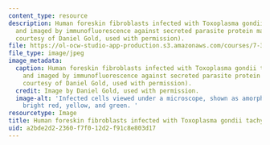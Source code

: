 ```yaml
---
content_type: resource
description: Human foreskin fibroblasts infected with Toxoplasma gondii tachyzoites
  and imaged by immunofluorescence against secreted parasite protein markers (Image
  courtesy of Daniel Gold, used with permission).
file: https://ol-ocw-studio-app-production.s3.amazonaws.com/courses/7-340-unusual-biology-the-science-of-emerging-pathogens-spring-2013/a2bde2d22360f7f012d2f91c8e803d17_7-340s13-th.jpg
file_type: image/jpeg
image_metadata:
  caption: Human foreskin fibroblasts infected with Toxoplasma gondii tachyzoites
    and imaged by immunofluorescence against secreted parasite protein markers (Image
    courtesy of Daniel Gold, used with permission).
  credit: Image by Daniel Gold, used with permission.
  image-alt: 'Infected cells viewed under a microscope, shown as amorphous blobs colored
    bright red, yellow, and green. '
resourcetype: Image
title: Human foreskin fibroblasts infected with Toxoplasma gondii tachyzoites
uid: a2bde2d2-2360-f7f0-12d2-f91c8e803d17
---
```


